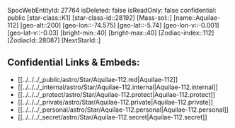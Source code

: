 ﻿---
location: [-5.74,74.575,200]
type: Star
tags:
- astro/Star

---
SpocWebEntityId: 27764
isDeleted: false
isReadOnly: false
confidential: public
[star-class::K1]
[star-class-id::28192]
[Mass-sol::]
[name::Aquilae-112]
[geo-alt::200]
[geo-lon::-74.575]
[geo-lat::-5.74]
[geo-lon-v::-0.001]
[geo-lat-v::-0.03]
[bright-min::40]
[bright-max::40]
[Zodiac-index::112]
[ZodiacId::28087]
[NextStarId::]



## Confidential Links & Embeds: 
- [[../../../_public/astro/Star/Aquilae-112.md|Aquilae-112]] 
- [[../../../_internal/astro/Star/Aquilae-112.internal|Aquilae-112.internal]] 
- [[../../../_protect/astro/Star/Aquilae-112.protect|Aquilae-112.protect]] 
- [[../../../_private/astro/Star/Aquilae-112.private|Aquilae-112.private]] 
- [[../../../_personal/astro/Star/Aquilae-112.personal|Aquilae-112.personal]] 
- [[../../../_secret/astro/Star/Aquilae-112.secret|Aquilae-112.secret]]

